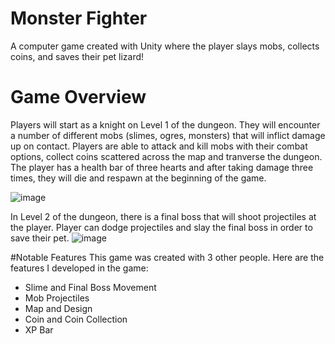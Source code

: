 # Monster Fighter
A computer game created with Unity where the player slays mobs, collects coins, and saves their pet lizard!

# Game Overview
Players will start as a knight on Level 1 of the dungeon. They will encounter a number of different mobs (slimes, ogres, monsters) that will inflict damage up on contact. Players are able to attack and kill mobs with their combat options, collect coins scattered across the map and tranverse the dungeon. The player has a health bar of three hearts and after taking damage three times, they will die and respawn at the beginning of the game.

![image](https://user-images.githubusercontent.com/85136882/194930742-b898ca06-ec79-4846-b385-821b68cb256f.png)

In Level 2 of the dungeon, there is a final boss that will shoot projectiles at the player. Player can dodge projectiles and slay the final boss in order to save their pet.
![image](https://user-images.githubusercontent.com/85136882/194930469-d82beb41-87b2-4a63-92e5-4efbb2a03f6c.png)

#Notable Features
This game was created with 3 other people. Here are the features I developed in the game:
- Slime and Final Boss Movement
- Mob Projectiles
- Map and Design
- Coin and Coin Collection
- XP Bar
